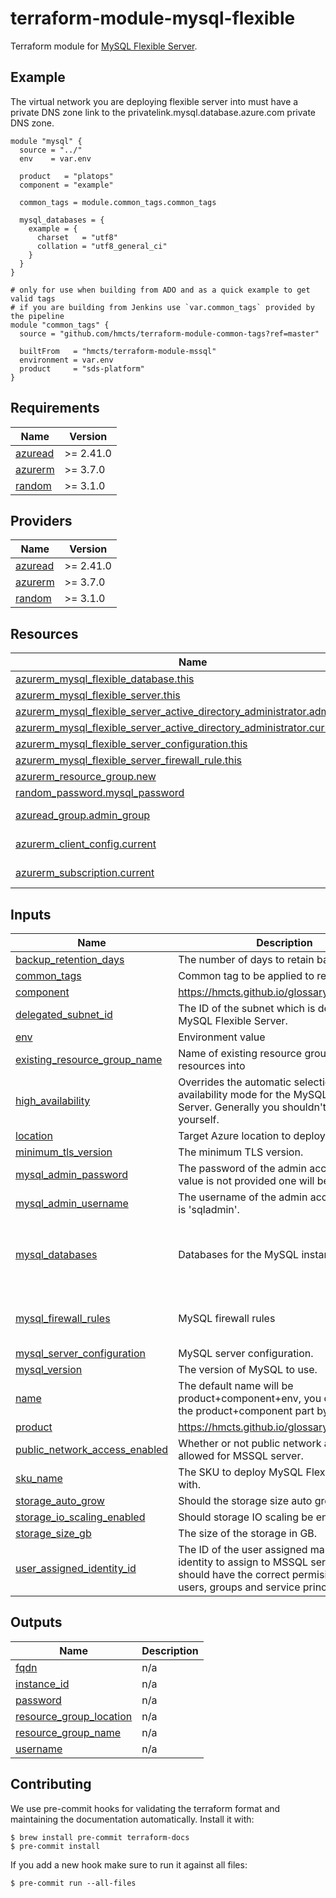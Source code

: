 # terraform-module-mysql-flexible

Terraform module for [MySQL Flexible Server](https://learn.microsoft.com/en-gb/azure/mysql/flexible-server/overview).

## Example

The virtual network you are deploying flexible server into must have a private DNS zone link to the privatelink.mysql.database.azure.com private DNS zone.

```hcl
module "mysql" {
  source = "../"
  env    = var.env

  product   = "platops"
  component = "example"

  common_tags = module.common_tags.common_tags

  mysql_databases = {
    example = {
      charset   = "utf8"
      collation = "utf8_general_ci"
    }
  }
}

# only for use when building from ADO and as a quick example to get valid tags
# if you are building from Jenkins use `var.common_tags` provided by the pipeline
module "common_tags" {
  source = "github.com/hmcts/terraform-module-common-tags?ref=master"

  builtFrom   = "hmcts/terraform-module-mssql"
  environment = var.env
  product     = "sds-platform"
}
```

<!-- BEGIN_TF_DOCS -->
## Requirements

| Name | Version |
|------|---------|
| <a name="requirement_azuread"></a> [azuread](#requirement\_azuread) | >= 2.41.0 |
| <a name="requirement_azurerm"></a> [azurerm](#requirement\_azurerm) | >= 3.7.0 |
| <a name="requirement_random"></a> [random](#requirement\_random) | >= 3.1.0 |

## Providers

| Name | Version |
|------|---------|
| <a name="provider_azuread"></a> [azuread](#provider\_azuread) | >= 2.41.0 |
| <a name="provider_azurerm"></a> [azurerm](#provider\_azurerm) | >= 3.7.0 |
| <a name="provider_random"></a> [random](#provider\_random) | >= 3.1.0 |

## Resources

| Name | Type |
|------|------|
| [azurerm_mysql_flexible_database.this](https://registry.terraform.io/providers/hashicorp/azurerm/latest/docs/resources/mysql_flexible_database) | resource |
| [azurerm_mysql_flexible_server.this](https://registry.terraform.io/providers/hashicorp/azurerm/latest/docs/resources/mysql_flexible_server) | resource |
| [azurerm_mysql_flexible_server_active_directory_administrator.admin_group](https://registry.terraform.io/providers/hashicorp/azurerm/latest/docs/resources/mysql_flexible_server_active_directory_administrator) | resource |
| [azurerm_mysql_flexible_server_active_directory_administrator.current](https://registry.terraform.io/providers/hashicorp/azurerm/latest/docs/resources/mysql_flexible_server_active_directory_administrator) | resource |
| [azurerm_mysql_flexible_server_configuration.this](https://registry.terraform.io/providers/hashicorp/azurerm/latest/docs/resources/mysql_flexible_server_configuration) | resource |
| [azurerm_mysql_flexible_server_firewall_rule.this](https://registry.terraform.io/providers/hashicorp/azurerm/latest/docs/resources/mysql_flexible_server_firewall_rule) | resource |
| [azurerm_resource_group.new](https://registry.terraform.io/providers/hashicorp/azurerm/latest/docs/resources/resource_group) | resource |
| [random_password.mysql_password](https://registry.terraform.io/providers/hashicorp/random/latest/docs/resources/password) | resource |
| [azuread_group.admin_group](https://registry.terraform.io/providers/hashicorp/azuread/latest/docs/data-sources/group) | data source |
| [azurerm_client_config.current](https://registry.terraform.io/providers/hashicorp/azurerm/latest/docs/data-sources/client_config) | data source |
| [azurerm_subscription.current](https://registry.terraform.io/providers/hashicorp/azurerm/latest/docs/data-sources/subscription) | data source |

## Inputs

| Name | Description | Type | Default | Required |
|------|-------------|------|---------|:--------:|
| <a name="input_backup_retention_days"></a> [backup\_retention\_days](#input\_backup\_retention\_days) | The number of days to retain backups for. | `number` | `7` | no |
| <a name="input_common_tags"></a> [common\_tags](#input\_common\_tags) | Common tag to be applied to resources | `map(string)` | n/a | yes |
| <a name="input_component"></a> [component](#input\_component) | https://hmcts.github.io/glossary/#component | `string` | n/a | yes |
| <a name="input_delegated_subnet_id"></a> [delegated\_subnet\_id](#input\_delegated\_subnet\_id) | The ID of the subnet which is delegated to MySQL Flexible Server. | `string` | `null` | no |
| <a name="input_env"></a> [env](#input\_env) | Environment value | `string` | n/a | yes |
| <a name="input_existing_resource_group_name"></a> [existing\_resource\_group\_name](#input\_existing\_resource\_group\_name) | Name of existing resource group to deploy resources into | `string` | `null` | no |
| <a name="input_high_availability"></a> [high\_availability](#input\_high\_availability) | Overrides the automatic selection of high availability mode for the MySQL Flexible Server. Generally you shouldn't set this yourself. | `bool` | `false` | no |
| <a name="input_location"></a> [location](#input\_location) | Target Azure location to deploy the resource | `string` | `"UK South"` | no |
| <a name="input_minimum_tls_version"></a> [minimum\_tls\_version](#input\_minimum\_tls\_version) | The minimum TLS version. | `string` | `"1.2"` | no |
| <a name="input_mysql_admin_password"></a> [mysql\_admin\_password](#input\_mysql\_admin\_password) | The password of the admin account, if a value is not provided one will be generated. | `string` | `null` | no |
| <a name="input_mysql_admin_username"></a> [mysql\_admin\_username](#input\_mysql\_admin\_username) | The username of the admin account, default is 'sqladmin'. | `string` | `"sqladmin"` | no |
| <a name="input_mysql_databases"></a> [mysql\_databases](#input\_mysql\_databases) | Databases for the MySQL instance. | `map(object({ collation : optional(string, "utf8_general_ci"), charset : optional(string, "utf8") }))` | n/a | yes |
| <a name="input_mysql_firewall_rules"></a> [mysql\_firewall\_rules](#input\_mysql\_firewall\_rules) | MySQL firewall rules | `map(object({ start_ip_address : string, end_ip_address : string }))` | `{}` | no |
| <a name="input_mysql_server_configuration"></a> [mysql\_server\_configuration](#input\_mysql\_server\_configuration) | MySQL server configuration. | `map(string)` | `{}` | no |
| <a name="input_mysql_version"></a> [mysql\_version](#input\_mysql\_version) | The version of MySQL to use. | `string` | `"8.0.21"` | no |
| <a name="input_name"></a> [name](#input\_name) | The default name will be product+component+env, you can override the product+component part by setting this | `string` | `null` | no |
| <a name="input_product"></a> [product](#input\_product) | https://hmcts.github.io/glossary/#product | `string` | n/a | yes |
| <a name="input_public_network_access_enabled"></a> [public\_network\_access\_enabled](#input\_public\_network\_access\_enabled) | Whether or not public network access is allowed for MSSQL server. | `bool` | `false` | no |
| <a name="input_sku_name"></a> [sku\_name](#input\_sku\_name) | The SKU to deploy MySQL Flexible server with. | `string` | `"GP_Standard_D2ds_v4"` | no |
| <a name="input_storage_auto_grow"></a> [storage\_auto\_grow](#input\_storage\_auto\_grow) | Should the storage size auto grow? | `bool` | `true` | no |
| <a name="input_storage_io_scaling_enabled"></a> [storage\_io\_scaling\_enabled](#input\_storage\_io\_scaling\_enabled) | Should storage IO scaling be enabled? | `bool` | `false` | no |
| <a name="input_storage_size_gb"></a> [storage\_size\_gb](#input\_storage\_size\_gb) | The size of the storage in GB. | `number` | `20` | no |
| <a name="input_user_assigned_identity_id"></a> [user\_assigned\_identity\_id](#input\_user\_assigned\_identity\_id) | The ID of the user assigned managed identity to assign to MSSQL server. This should have the correct permisisons to read users, groups and service principals. | `string` | `null` | no |

## Outputs

| Name | Description |
|------|-------------|
| <a name="output_fqdn"></a> [fqdn](#output\_fqdn) | n/a |
| <a name="output_instance_id"></a> [instance\_id](#output\_instance\_id) | n/a |
| <a name="output_password"></a> [password](#output\_password) | n/a |
| <a name="output_resource_group_location"></a> [resource\_group\_location](#output\_resource\_group\_location) | n/a |
| <a name="output_resource_group_name"></a> [resource\_group\_name](#output\_resource\_group\_name) | n/a |
| <a name="output_username"></a> [username](#output\_username) | n/a |
<!-- END_TF_DOCS -->

## Contributing

We use pre-commit hooks for validating the terraform format and maintaining the documentation automatically.
Install it with:

```shell
$ brew install pre-commit terraform-docs
$ pre-commit install
```

If you add a new hook make sure to run it against all files:
```shell
$ pre-commit run --all-files
```
